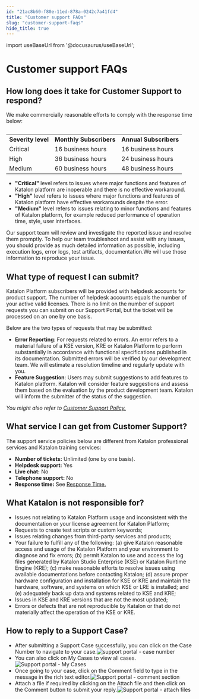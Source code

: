 ```yaml
---
id: "21ac8b60-f80e-11ed-878a-0242c7a41fd4"
title: "Customer support FAQs"
slug: "customer-support-faqs"
hide_title: true
---
```

import useBaseUrl from '@docusaurus/useBaseUrl';


# <a id="reference-4537" class="anchor_top_offset"/><a id="ariaid-title1" class="anchor_top_offset"/>Customer support FAQs


## <a id="reference-4537__section-868" class="anchor_top_offset"/>How long does it take for Customer Support  to respond?

We make commercially reasonable efforts to comply with the response time below:
<table xmlns="http://www.w3.org/1999/xhtml" className="table anchor_top_offset" id="reference-4537__dc184381-dd4f-4cad-a50a-cbae45a2adb9"><caption /><colgroup><col style={{width: '100%'}} /><col /><col /></colgroup><tbody className="tbody"><tr className><td className="entry">         <strong className="ph b">Severity level</strong></td><td className="entry"><strong className="ph b">Monthly Subscribers</strong></td><td className="entry"><strong className="ph b">Annual Subscribers</strong></td></tr><tr className><td className="entry">Critical </td><td className="entry">16 business hours</td><td className="entry">16 business hours</td></tr><tr className><td className="entry">High</td><td className="entry">36 business hours</td><td className="entry">24 business hours</td></tr><tr className><td className="entry">Medium</td><td className="entry">60 business hours</td><td className="entry">48 business hours</td></tr></tbody></table> 
<ul xmlns="http://www.w3.org/1999/xhtml" className="ul"><li className="li"><strong className="ph b">"Critical"</strong> level refers to issues where  major functions and features of  Katalon platform are inoperable and there is no effective workaround. </li><li className="li"><strong className="ph b">"High"</strong> level refers to issues where  major functions and features of  Katalon platform have effective workarounds despite the error.</li><li className="li"><strong className="ph b">"Medium"</strong> level refers to issues relating to   minor functions and features of  Katalon platform, for example reduced performance of operation time, style, user interfaces.</li></ul> 
<p xmlns="http://www.w3.org/1999/xhtml" className="p">Our support team will review and investigate the reported issue and resolve them promptly. To help our team troubleshoot and assist with any issues, you should provide as much detailed information as possible, including execution logs, error logs, test artifacts, documentation.We will use those information to reproduce your issue.</p> 

## What type of request I can submit?

<p xmlns="http://www.w3.org/1999/xhtml" className="p"><span className="ph">Katalon Platform</span> subscribers will be provided with helpdesk accounts for product support. The number of helpdesk accounts equals  the number of  your active valid licenses. There is no limit on the number of  support requests you can submit on our Support Portal, but the ticket will be processed on an one by one basis.</p> 
<p xmlns="http://www.w3.org/1999/xhtml" className="p">Below are the two types of requests that may be submitted:</p> 
<ul xmlns="http://www.w3.org/1999/xhtml" className="ul"><li className="li"><strong className="ph b">Error Reporting</strong>: For requests related to errors. An error refers to a material failure of a KSE version, KRE or Katalon Platform to perform substantially in accordance with functional specifications published in its documentation. Submitted errors will be verified by our  development team. We will estimate a resolution timeline   and regularly update with you.</li><li className="li"><strong className="ph b">Feature Suggestion</strong>: Users may submit suggestions to add features to Katalon platform. Katalon will consider feature suggestions and assess them based on the evaluation by the product development team. Katalon will inform the submitter of the status of the suggestion.</li></ul> 
<p xmlns="http://www.w3.org/1999/xhtml" className="p"><em className="ph i">You might also refer to  <a className="xref j-external-link" href="https://www.katalon.com/terms/#kse-re-support-policy" target="_blank">Customer Support Policy.</a></em></p> 

## What service I can get from Customer Support?

<p xmlns="http://www.w3.org/1999/xhtml" className="p">The support service policies  below are different  from Katalon professional services and Katalon training services:</p> 
<ul xmlns="http://www.w3.org/1999/xhtml" className="ul"><li className="li"><strong className="ph b">Number of tickets:</strong> Unlimited (one by one basis).</li><li className="li"><strong className="ph b">Helpdesk support:</strong> Yes</li><li className="li"><strong className="ph b">Live chat:</strong> No</li><li className="li"><strong className="ph b">Telephone support:</strong> No</li><li className="li"><strong className="ph b">Response time:</strong> See <a className="xref" href="#reference-4537__section-868">Response Time.</a></li></ul> 

## What Katalon is not responsible for?

<ul xmlns="http://www.w3.org/1999/xhtml" className="ul"><li className="li">Issues not relating to  <span className="ph">Katalon Platform</span> usage  and inconsistent with the documentation or your license agreement for <span className="ph">Katalon Platform</span>;</li><li className="li">Requests to create test scripts or  custom keywords;</li><li className="li">Issues  relating changes from third-party services and products;</li><li className="li">Your failure to fulfill any of the following: (a) give Katalon reasonable access and usage of the <span className="ph">Katalon Platform</span>  and your environment to diagnose and fix errors; (b) permit Katalon to use and access the log files generated by <span className="ph">Katalon Studio Enterprise</span> (KSE) or <span className="ph">Katalon Runtime Engine</span> (KRE); (c) make reasonable efforts to resolve issues using available documentations before contacting Katalon; (d) assure proper hardware configuration and installation for KSE or KRE and maintain the hardware, software, and systems on which KSE or LRE is installed; and (e) adequately back up data and systems related to KSE and KRE;</li><li className="li">Issues in  KSE and KRE versions that are not the most updated; </li><li className="li">Errors or defects that are not reproducible by Katalon or that do not materially affect the operation of the KSE or KRE.</li></ul> 

## How to reply to a Support Case?

<div xmlns="http://www.w3.org/1999/xhtml" className="p"><ul className="ul"><li className="li">After submitting a Support Case successfully, you can click on the <span className="ph uicontrol">Case Number</span> to navigate to your case.<img className="image" src={useBaseUrl("/21c591a0-f80e-11ed-878a-0242c7a41fd4.jpeg")} alt="support portal - case number" /></li><li className="li">You can also click on <span className="ph uicontrol">My Cases</span> to view all cases. <img className="image" src={useBaseUrl("/21b89950-f80e-11ed-878a-0242c7a41fd4.jpeg")} alt="Support portal - My Cases" /></li><li className="li">Once going to your case, click on the <span className="ph uicontrol">Comment</span> field to type in the message in the rich text editor.<img className="image" src={useBaseUrl("/21a4ea40-f80e-11ed-878a-0242c7a41fd4.jpeg")} alt="Support portal - comment section" /></li><li className="li">Attach a file if required by clicking on the <span className="ph uicontrol">Attach file</span> and then click on the <span className="ph uicontrol">Comment</span> button to submit your reply.<img className="image" src={useBaseUrl("/21cc6f70-f80e-11ed-878a-0242c7a41fd4.jpeg")} alt="Support portal - attach files" /></li></ul></div>
